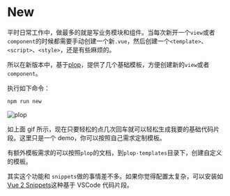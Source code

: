 # New <Badge text="v4.0.0+"/>

平时日常工作中，做最多的就是写业务模块和组件。当每次新开一个`view`或者`component`的时候都需要手动创建一个新`.vue`，然后创建一个`<template>`、`<script>`、`<style>`，还是有些麻烦的。

所以在新版本中，基于[plop](https://github.com/amwmedia/plop)，提供了几个基础模板，方便创建新的`view`或者`component`。

执行如下命令：

```bash
npm run new
```

![plop](https://adempiere-vue.gitee.io/gitee-cdn/adempiere-vue-site/5f8ea239-aaa5-4e91-9d09-ed56b33a110d.gif)

如上面 gif 所示，现在只要轻松的点几次回车就可以轻松生成我要的基础代码片段。这里只是一个 demo，你可以按照自己需求定制模板。

有额外模板需求的可以按照`plop`的文档，到`plop-templates`目录下，创建自定义的模板。

其实这个功能和 `snippets`做的事情差不多。如果你觉得配置太复杂，可以安装如[Vue 2 Snippets](https://marketplace.visualstudio.com/items?itemName=hollowtree.vue-snippets)这种基于 VSCode 代码片段。
